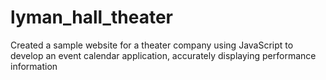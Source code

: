 # lyman_hall_theater
Created a sample website for a theater company using JavaScript to develop an event calendar application, accurately displaying performance information
